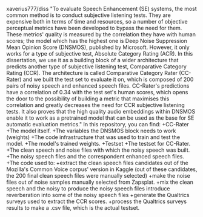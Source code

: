 xaverius777/diss
"To evaluate Speech Enhancement (SE) systems, the most common method is to conduct subjective listening tests. They are expensive both in terms of time and resources, so a number of objective perceptual metrics have been developed to bypass the need for them. These metrics' quality is measured by the correlation they have with human scores; the model which has the highest one is Deep Noise Suppression Mean Opinion Score (DNSMOS), published by Microsoft. However, it only works for a type of subjective test, Absolute Category Rating (ACR). In this dissertation, we use it as a building block of a wider architecture that predicts another type of subjective listening test, Comparative Category Rating (CCR). The architecture is called Comparative Category Rater (CC-Rater) and we built the test set to evaluate it on, which is composed of 200 pairs of noisy speech and enhanced speech files. CC-Rater's predictions have a correlation of 0.34 with the test set's human scores, which opens the door to the possibility of building a metric that maximises this correlation and greatly decreases the need for CCR subjective listening tests. It also proves that the high quality audio embeddings within DNSMOS enable it to work as a pretrained model that can be used as the base for SE automatic evaluation metrics."
In this repository, you can find:
+CC-Rater
  +The model itself.
  +The variables the DNSMOS block needs to work (weights)
  +The code infrastructure that was used to train and test the model.
  +The model's trained weights.
+Testset
  +The testset for CC-Rater.
  +The clean speech and noise files with which the noisy speech was built.
  +The noisy speech files and the correspondent enhanced speech files.
  +The code used to:
    +extract the clean speech files candidates out of the Mozilla's Common Voice corpus' version in Kaggle (out of these candidates, the 200 final clean speech files were manually selected)
    +make the noise files out of noise samples manually selected from Zapsplat.
    +mix the clean speech and the noisy to produce the noisy speech files introduce reverberation into some of the noisy speech files
    +generate the Qualtrics surveys used to extract the CCR scores.
    +process the Qualtrics surveys results to make a .csv file, which is the actual testset.




